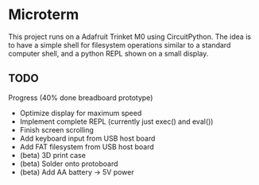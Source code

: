 Microterm
=========

This project runs on a Adafruit Trinket M0 using CircuitPython.
The idea is to have a simple shell for filesystem operations similar
to a standard computer shell, and a python REPL shown on a small display.

TODO
----
Progress (40% done breadboard prototype)

* Optimize display for maximum speed
* Implement complete REPL (currently just exec() and eval())
* Finish screen scrolling
* Add keyboard input from USB host board
* Add FAT filesystem from USB host board
* (beta) 3D print case
* (beta) Solder onto protoboard
* (beta) Add AA battery -> 5V power